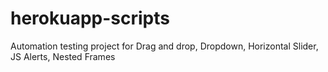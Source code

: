 # herokuapp-scripts
Automation testing project for 
Drag and drop, Dropdown, Horizontal Slider, JS Alerts, Nested Frames
